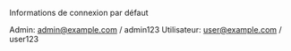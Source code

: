 Informations de connexion par défaut

Admin: admin@example.com / admin123
Utilisateur: user@example.com / user123

